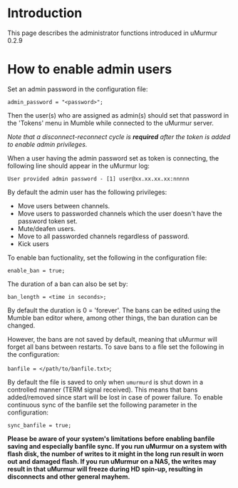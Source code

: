 # Introduction #

This page describes the administrator functions introduced in uMurmur 0.2.9

# How to enable admin users #

Set an admin password in the configuration file:

`admin_password = "<password>";`

Then the user(s) who are assigned as admin(s) should set that password in the 'Tokens' menu in Mumble while connected to the uMurmur server.

_Note that a disconnect-reconnect cycle is **required** after the token is added to enable admin privileges._

When a user having the admin password set as token is connecting, the following line should appear in the uMurmur log:

`User provided admin password - [1] user@xx.xx.xx.xx:nnnnn`

By default the admin user has the following privileges:
  * Move users between channels.
  * Move users to passworded channels which the user doesn't have the password token set.
  * Mute/deafen users.
  * Move to all passworded channels regardless of password.
  * Kick users

To enable ban fuctionality, set the following in the configuration file:

`enable_ban = true;`

The duration of a ban can also be set by:

`ban_length = <time in seconds>;`

By default the duration is 0 = 'forever'. The bans can be edited using the Mumble ban editor where, among other things, the ban duration can be changed.

However, the bans are not saved by default, meaning that uMurmur will forget all bans between restarts. To save bans to a file set the following in the configuration:

`banfile = </path/to/banfile.txt>`;

By default the file is saved to only when `umurmurd` is shut down in a controlled manner (TERM signal received). This means that bans added/removed since start will be lost in case of power failure. To enable continuous sync of the banfile set the following parameter in the configuration:

`sync_banfile = true;`

**Please be aware of your system's limitations before enabling banfile saving and especially banfile sync. If you run uMurmur on a system with flash disk, the number of writes to it might in the long run result in worn out and damaged flash. If you run uMurmur on a NAS, the writes may result in that uMurmur will freeze during HD spin-up, resulting in disconnects and other general mayhem.**